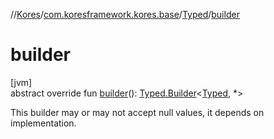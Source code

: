 //[Kores](../../../index.md)/[com.koresframework.kores.base](../index.md)/[Typed](index.md)/[builder](builder.md)

# builder

[jvm]\
abstract override fun [builder](builder.md)(): [Typed.Builder](-builder/index.md)<[Typed](index.md), *>

This builder may or may not accept null values, it depends on implementation.
